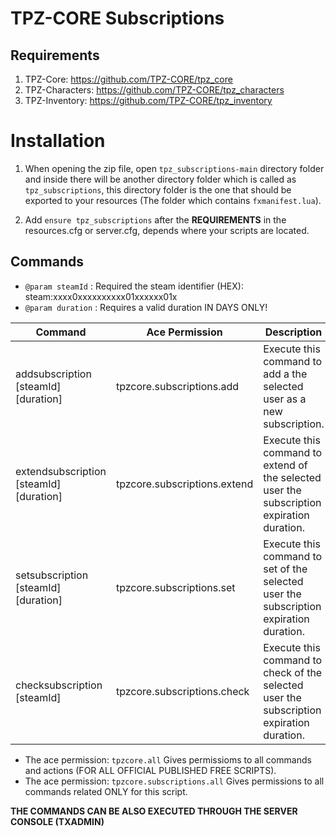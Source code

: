 # TPZ-CORE Subscriptions

## Requirements

1. TPZ-Core: https://github.com/TPZ-CORE/tpz_core
2. TPZ-Characters: https://github.com/TPZ-CORE/tpz_characters
3. TPZ-Inventory: https://github.com/TPZ-CORE/tpz_inventory

# Installation

1. When opening the zip file, open `tpz_subscriptions-main` directory folder and inside there will be another directory folder which is called as `tpz_subscriptions`, this directory folder is the one that should be exported to your resources (The folder which contains `fxmanifest.lua`).

2. Add `ensure tpz_subscriptions` after the **REQUIREMENTS** in the resources.cfg or server.cfg, depends where your scripts are located.

## Commands 

- `@param steamId`  : Required the steam identifier (HEX): steam:xxxx0xxxxxxxxxx01xxxxxx01x
- `@param duration` : Requires a valid duration IN DAYS ONLY!

| Command                                 | Ace Permission                     | Description                                                              |
|-----------------------------------------|------------------------------------|--------------------------------------------------------------------------|
| addsubscription [steamId] [duration]    | tpzcore.subscriptions.add          | Execute this command to add a the selected user as a new subscription.                     |
| extendsubscription [steamId] [duration] | tpzcore.subscriptions.extend       | Execute this command to extend of the selected user the subscription expiration duration.  |
| setsubscription [steamId] [duration]    | tpzcore.subscriptions.set          | Execute this command to set of the selected user the subscription expiration duration.     |
| checksubscription [steamId]             | tpzcore.subscriptions.check        | Execute this command to check of the selected user the subscription expiration duration.   |

- The ace permission: `tpzcore.all` Gives permissioms to all commands and actions (FOR ALL OFFICIAL PUBLISHED FREE SCRIPTS).
- The ace permission: `tpzcore.subscriptions.all` Gives permissions to all commands related ONLY for this script.

**THE COMMANDS CAN BE ALSO EXECUTED THROUGH THE SERVER CONSOLE (TXADMIN)**
